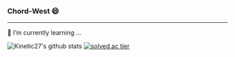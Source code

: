 ### Chord-West 😄  
---
 🌱 I’m currently learning ...

 
 
 ![Kinetic27's github stats](https://github-readme-stats.vercel.app/api?username=Chord-West&show_icons=true)
 [![solved.ac tier](http://mazassumnida.wtf/api/generate_badge?boj=gustj2005)](https://solved.ac/profile/gustj2005)
<!--
**Chord-West/Chord-West** is a ✨ _special_ ✨ repository because its `README.md` (this file) appears on your GitHub profile.

Here are some ideas to get you started:

- 🔭 I’m currently working on ...

- 👯 I’m looking to collaborate on ...
- 🤔 I’m looking for help with ...
- 💬 Ask me about ...
- 📫 How to reach me: ...
- 😄 Pronouns: ...
- ⚡ Fun fact: ...
-->
